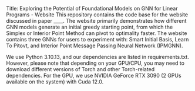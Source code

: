 Title: Exploring the Potential of Foundational Models on GNN for Linear Programs - Website
This repository contains the code base for the website discussed in paper ____. The website primarily demonstrates how different GNN models generate an initial greedy starting point, from which the Simplex or Interior Point Method can pivot to optimality faster. The website contains three GNNs for users to experiment with: Smart Initial Basis, Learn To Pitovt, and Interior Point Message Passing Neural Network (IPMGNN).

We use Python 3.10.13, and our dependencies are listed in requirements.txt. However, please note that depending on your GPU/CPU, you may need to download different versions of Torch and other Torch-related dependencies. For the GPU, we use NVIDIA GeForce RTX 3090 (2 GPUs available on the system) with Cuda 12.0. 
